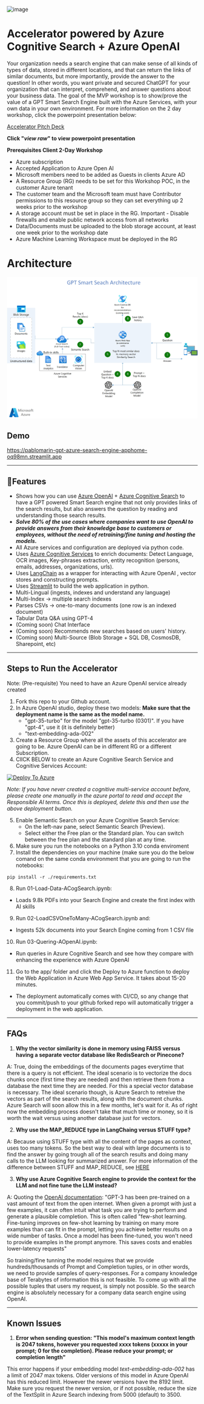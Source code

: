 ![image](https://user-images.githubusercontent.com/113465005/226238596-cc76039e-67c2-46b6-b0bb-35d037ae66e1.png)

# Accelerator powered by Azure Cognitive Search + Azure OpenAI 
Your organization needs a search engine that can make sense of all kinds of types of data, stored in different locations, and that can return the links of similar documents, but more importantly, provide the answer to the question! In other words, you want private and secured ChatGPT for your organization that can interpret, comprehend, and answer questions about your business data.
The goal of the MVP workshop is to show/prove the value of a GPT Smart Search Engine built with the Azure Services, with your own data in your own environment. For more information on the 2 day workshop, click the powerpoint presentation below:

[Accelerator Pitch Deck](https://github.com/pablomarin/GPT-Azure-Search-Engine/blob/main/Azure%20Open%20AI%20GPT-3%20Smart%20Search%20-%20Pitch%20Deck.pptx)

**Click "*view raw*" to view powerpoint presentation**

**Prerequisites Client 2-Day Workshop**
* Azure subscription
* Accepted Application to Azure Open AI
* Microsoft members need to be added as Guests in clients Azure AD
* A Resource Group (RG)  needs to be set for this Workshop POC, in the customer Azure tenant
* The customer team and the Microsoft team must have Contributor permissions to this resource group so they can set everything up 2 weeks prior to the workshop
* A storage account must be set in place in the RG. Important - Disable firewalls and enable public network access from all networks
* Data/Documents must be uploaded to the blob storage account, at least one week prior to the workshop date
* Azure Machine Learning Workspace must be deployed in the RG

# Architecture 
![Architecture](./images/GPT-Smart-Search-Architecture.jpg "Architecture")

## Demo

https://pablomarin-gpt-azure-search-engine-apphome-oq98mn.streamlit.app

---

## 🔧**Features**

   - Shows how you can use [Azure OpenAI](https://azure.microsoft.com/en-us/products/cognitive-services/openai-service/) + [Azure Cognitive Search](https://azure.microsoft.com/en-us/products/search) to have a GPT powered Smart Search engine that not only provides links of the search results, but also answers the question by reading and understanding those search results.
   - ***Solve 80% of the use cases where companies want to use OpenAI to provide answers from their knowledge base to customers or employees, without the need of retraining/fine tuning and hosting the models.***
   - All Azure services and configuration are deployed via python code.
   - Uses [Azure Cognitive Services](https://azure.microsoft.com/en-us/products/cognitive-services/) to enrich documents: Detect Language, OCR images, Key-phrases extraction, entity recognition (persons, emails, addresses, organizations, urls).
   - Uses [LangChain](https://langchain.readthedocs.io/en/latest/) as a wrapper for interacting with Azure OpenAI , vector stores and constructing prompts.
   - Uses [Streamlit](https://streamlit.io/) to build the web application in python.
   - Multi-Lingual (ingests, indexes and understand any language)
   - Multi-Index -> multiple search indexes
   - Parses CSVs -> one-to-many documents (one row is an indexed document)
   - Tabular Data Q&A using GPT-4
   - (Coming soon) Chat Interface
   - (Coming soon) Recommends new searches based on users' history.
   - (Coming soon) Multi-Source (Blob Storage + SQL DB, CosmosDB, Sharepoint, etc)

---

## **Steps to Run the Accelerator**

Note: (Pre-requisite) You need to have an Azure OpenAI service already created

1. Fork this repo to your Github account.
2. In Azure OpenAI studio, deploy these two models: **Make sure that the deployment name is the same as the model name.**
   - "gpt-35-turbo" for the model "gpt-35-turbo (0301)". If you have "gpt-4", use it (it is definitely better)
   - "text-embedding-ada-002"
3. Create a Resource Group where all the assets of this accelerator are going to be. Azure OpenAI can be in different RG or a different Subscription.
4. ClICK BELOW to create an Azure Cognitive Search Service and Cognitive Services Account:

[![Deploy To Azure](https://aka.ms/deploytoazurebutton)](https://portal.azure.com/#create/Microsoft.Template/uri/https%3A%2F%2Fraw.githubusercontent.com%2Fpablomarin%2FGPT-Azure-Search-Engine%2Fmain%2Fazuredeploy.json) 

_Note: If you have never created a cognitive multi-service account before, please create one manually in the azure portal to read and accept the Responsible AI terms. Once this is deployed, delete this and then use the above deployment button._

5. Enable Semantic Search on your Azure Cognitive Search Service:
   - On the left-nav pane, select Semantic Search (Preview).
   - Select either the Free plan or the Standard plan. You can switch between the free plan and the standard plan at any time.
6. Make sure you run the notebooks on a Python 3.10 conda enviroment
7. Install the dependencies on your machine (make sure you do the below comand on the same conda environment that you are going to run the notebooks:
```
pip install -r ./requirements.txt
```
8. Run 01-Load-Data-ACogSearch.ipynb:
  - Loads 9.8k PDFs into your Search Engine and create the first index with AI skills
9. Run 02-LoadCSVOneToMany-ACogSearch.ipynb and:
  - Ingests 52k documents into your Search Engine coming from 1 CSV file
10. Run 03-Quering-AOpenAI.ipynb:
   - Run queries in Azure Cognitive Search and see how they compare with enhancing the experience with Azure OpenAI
11. Go to the app/ folder and click the Deploy to Azure function to deploy the Web Application in Azure Web App Service. It takes about 15-20 minutes.
   - The deployment automatically comes with CI/CD, so any change that you commit/push to your github forked repo will automatically trigger a deployment in the web application.

---

## **FAQs**

1. **Why the vector similarity is done in memory using FAISS versus having a separate vector database like RedisSearch or Pinecone?**

A: True, doing the embeddings of the documents pages everytime that there is a query is not efficient. The ideal scenario is to vectorize the docs chunks once (first time they are needed) and then retrieve them from a database the next time they are needed. For this a special vector database is necessary. The ideal scenario though, is Azure Search to retreive the vectors as part of the search results, along with the document chunks. Azure Search will soon allow this in a few months, let's wait for it. As of right now the embedding process doesn't take that much time or money, so it is worth the wait versus using another database just for vectors.

2. **Why use the MAP_REDUCE type in LangChaing versus STUFF type?**

A: Because using STUFF type with all the content of the pages as context, uses too many tokens. So the best way to deal with large documents is to find the answer by going trough all of the search results and doing many calls to the LLM looking for summarized answer. For more information of the difference between STUFF and MAP_REDUCE, see [HERE](https://github.com/hwchase17/langchain/tree/master/langchain/chains/question_answering)

3. **Why use Azure Cognitive Search engine to provide the context for the LLM and not fine tune the LLM instead?**

A: Quoting the [OpenAI documentation](https://platform.openai.com/docs/guides/fine-tuning): "GPT-3 has been pre-trained on a vast amount of text from the open internet. When given a prompt with just a few examples, it can often intuit what task you are trying to perform and generate a plausible completion. This is often called "few-shot learning.
Fine-tuning improves on few-shot learning by training on many more examples than can fit in the prompt, letting you achieve better results on a wide number of tasks. Once a model has been fine-tuned, you won't need to provide examples in the prompt anymore. This saves costs and enables lower-latency requests"

So training/fine tunning the model requires that we provide hundreds/thousands of Prompt and Completion tuples, or in other words, we need to provide samples of query-responses. For a company knowledge base of Terabytes of information this is not feasible. To come up with all the possible tuples that users my request, is simply not possible. So the search engine is absolutely necessary for a company data search engine using OpenAI.

---

## **Known Issues**

1. **Error when sending question: "This model's maximum context length is 2047 tokens, however you requested xxxx tokens (xxxxx in your prompt; 0 for the completion). Please reduce your prompt; or completion length"**

This error happens if your embedding model *text-embedding-ada-002* has a limit of 2047 max tokens. Older versions of this model in Azure OpenAI has this reduced limit. However the newer versions have the 8192 limit. Make sure you request the newer version, or if not possible, reduce the size of the TextSplit in Azure Search indexing from 5000 (default) to 3500.



